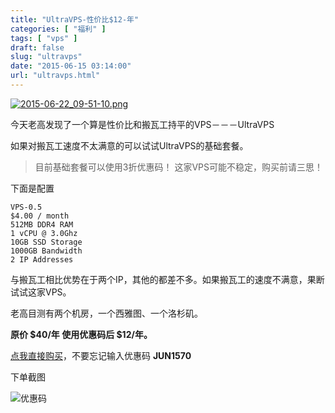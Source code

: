 ```yaml
---
title: "UltraVPS-性价比$12-年"
categories: [ "福利" ]
tags: [ "vps" ]
draft: false
slug: "ultravps"
date: "2015-06-15 03:14:00"
url: "ultravps.html"
---
```


[![2015-06-22_09-51-10.png][1]][2]

今天老高发现了一个算是性价比和搬瓦工持平的VPS－－－UltraVPS

如果对搬瓦工速度不太满意的可以试试UltraVPS的基础套餐。

> 目前基础套餐可以使用3折优惠码！
> 这家VPS可能不稳定，购买前请三思！

<!--more-->


下面是配置

```
VPS-0.5
$4.00 / month
512MB DDR4 RAM
1 vCPU @ 3.0Ghz
10GB SSD Storage
1000GB Bandwidth
2 IP Addresses
```

与搬瓦工相比优势在于两个IP，其他的都差不多。如果搬瓦工的速度不满意，果断试试这家VPS。

老高目测有两个机房，一个西雅图、一个洛杉矶。

**原价 $40/年  使用优惠码后 $12/年。**

[点我直接购买][2]，不要忘记输入优惠码   **JUN1570**

下单截图

![优惠码][3]


  [1]: https://blog.phpgao.com/usr/uploads/2015/06/2007871324.png
  [2]: http://www.ultravps.com/clients/aff.php?aff=155&pid=34
  [3]: https://blog.phpgao.com/usr/uploads/2015/06/3701626702.png